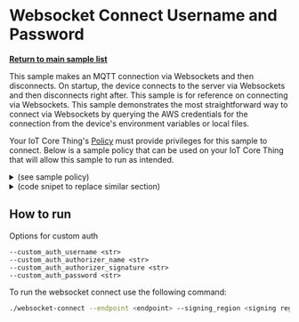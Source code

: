 # Websocket Connect Username and Password

[**Return to main sample list**](../../README.md)

This sample makes an MQTT connection via Websockets and then disconnects. On startup, the device connects to the server via Websockets and then disconnects right after. This sample is for reference on connecting via Websockets. This sample demonstrates the most straightforward way to connect via Websockets by querying the AWS credentials for the connection from the device's environment variables or local files.

Your IoT Core Thing's [Policy](https://docs.aws.amazon.com/iot/latest/developerguide/iot-policies.html) must provide privileges for this sample to connect. Below is a sample policy that can be used on your IoT Core Thing that will allow this sample to run as intended.

<details>
<summary>(see sample policy)</summary>
<pre>
{
  "Version": "2012-10-17",
  "Statement": [
    {
      "Effect": "Allow",
      "Action": [
        "iot:Connect"
      ],
      "Resource": [
        "arn:aws:iot:<b>region</b>:<b>account</b>:client/test-*"
      ]
    }
  ]
}
</pre>

Replace with the following with the data from your AWS account:
* `<region>`: The AWS IoT Core region where you created your AWS IoT Core thing you wish to use with this sample. For example `us-east-1`.
* `<account>`: Your AWS IoT Core account ID. This is the set of numbers in the top right next to your AWS account name when using the AWS IoT Core website.

Note that in a real application, you may want to avoid the use of wildcards in your ClientID or use them selectively. Please follow best practices when working with AWS on production applications using the SDK. Also, for the purposes of this sample, please make sure your policy allows a client ID of `test-*` to connect or use `--client_id <client ID here>` to send the client ID your policy supports.

For this sample, using Websockets will attempt to fetch the AWS credentials to authorize the connection from your environment variables or local files. See the [authorizing direct AWS](https://docs.aws.amazon.com/iot/latest/developerguide/authorizing-direct-aws.html) page for documentation on how to get the AWS credentials, which then you can set to the `AWS_ACCESS_KEY_ID`, `AWS_SECRET_ACCESS_KEY`, and `AWS_SESSION_TOKEN` environment variables.

</details>

<details>
<summary> (code snipet to replace similar section)</summary>
<pre language="c++"> <code>
Utils::cmdData cmdData = Utils::parseSampleInputCustomAuthorizerConnect(argc, argv, &apiHandle);

// Create the MQTT builder and populate it with data from cmdData.
Aws::Iot::MqttClient client;
Aws::Crt::Auth::CredentialsProviderChainDefaultConfig defaultConfig;
std::shared_ptr<Aws::Crt::Auth::ICredentialsProvider> provider =
    Aws::Crt::Auth::CredentialsProvider::CreateCredentialsProviderChainDefault(defaultConfig);
Aws::Iot::WebsocketConfig websocketConfig((cmdData.input_signingRegion), provider);

auto clientConfigBuilder = Aws::Iot::MqttClientConnectionConfigBuilder(websocketConfig);
clientConfigBuilder.WithEndpoint((cmdData.input_endpoint));
clientConfigBuilder.WithCustomAuthorizer(
    (cmdData.input_customAuthUsername),
    (cmdData.input_customAuthorizerName),
    (cmdData.input_customAuthorizerSignature),
    (cmdData.input_customAuthPassword));
</code>
</pre>
</details>

## How to run
Options for custom auth
```
--custom_auth_username <str>
--custom_auth_authorizer_name <str>
--custom_auth_authorizer_signature <str>
--custom_auth_password <str>
```

To run the websocket connect use the following command:

``` sh
./websocket-connect --endpoint <endpoint> --signing_region <signing region>
```

